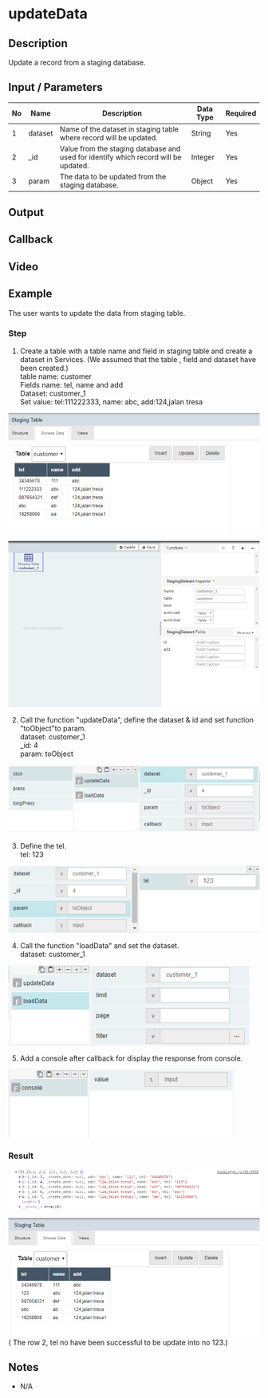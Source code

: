 ﻿# updateData 

## Description

Update a record from a staging database.

## Input / Parameters

| No | Name | Description | Data Type | Required |
| ------ | ------ | ------ |------ | ------ |
| 1 | dataset | Name of the dataset in staging table where record will be updated. | String | Yes  |
| 2 | _id | Value from the staging database and used for identify which record will be updated. | Integer | Yes  |
| 3 | param | The data to be updated from the staging database. | Object | Yes |

## Output

## Callback

## Video

## Example

The user wants to update the data from staging table.

### Step

1. Create a table with a table name and field in         staging table and      create a dataset in         Services. (We assumed that the table ,             field and dataset have been created.)
   <br>
   table name: customer<br>
   Fields name: tel, name and add<br>
   Dataset: customer_1<br>
   Set value: tel:111222333, name: abc, add:124,jalan tresa

  ![](../../../../document/function/Dataset/updatedata/updatedata-step-1.png?raw=true)
        
  ![](../../../../document/function/Dataset/updatedata/updatedata-step-2.png?raw=true)

2. Call the function "updateData", define the         dataset & id and set    function "toObject"to      param.
   <br>
   dataset: customer_1<br>
   _id: 4<br>
   param: toObject
   
  ![](../../../../document/function/Dataset/updatedata/updatedata-step-3.png?raw=true)
   
3. Define the tel.
   <br>
   tel: 123<br>
   
  ![](../../../../document/function/Dataset/updatedata/updatedata-step-4.png?raw=true)
   
4. Call the function "loadData" and set the dataset.
   <br>
   dataset: customer_1<br>
 
  ![](../../../../document/function/Dataset/updatedata/updatedata-step-5.png?raw=true)
   
5.  Add a console after callback for display the response from console.

  ![](../../../../document/function/Dataset/updatedata/updatedata-step-6.png?raw=true)
  
### Result

![](../../../../document/function/Dataset/updatedata/updatedata-result-1.png?raw=true)

![](../../../../document/function/Dataset/updatedata/updatedata-result-2.png?raw=true)
( The row 2, tel no have been successful to be update into no 123.)


## Notes

- N/A